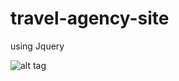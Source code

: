 # travel-agency-site 
using Jquery


![alt tag](http://gifok.net/images/2017/01/28/ezgif.com-video-to-gif.gif)
